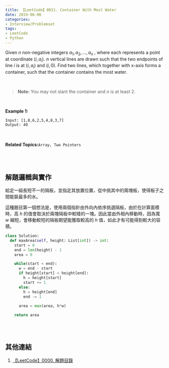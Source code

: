 ```yaml
---
title: 【LeetCode】0011. Container With Most Water
date: 2019-06-06
categories:
- Interview/Problemset
tags:
- LeetCode
- Python
--- 
```


Given  _n_  non-negative integers  $a_1, a_2, ...,  a_n$ , where each represents a point at coordinate $(i,  a_i)$.  _n_  vertical lines are drawn such that the two endpoints of line  _i_  is at $(i,  a_i)$ and $(i,  0)$. Find two lines, which together with x-axis forms a container, such that the container contains the most water.

<!--more-->
<br>

> **Note:** You may not slant the container and  _n_  is at least 2.

<br>

**Example 1:**
```
Input: [1,8,6,2,5,4,8,3,7]
Output: 49
```

<br>

**Related Topics:**`Array`、`Two Pointers`

<br><br>

## 解題邏輯與實作
給定一組長短不一的隔板，並指定其放置位置，從中挑其中的兩塊板，使得板子之間能裝最多的水。
<br>

這種題目第一個想法是，使用兩個指針由外向內依序挑選隔板，由於在計算面積時，高  _h_ 的值會取決於兩塊隔板中較矮的一塊。因此當由外相內移動時，因為寬 _w_ 縮短，會移動較短的隔板期望能獲取較高的 _h_ 值，如此才有可能得到較大的容積。

```python
class Solution:
  def maxArea(self, height: List[int]) -> int:
    start = 0 
    end = len(height) - 1
    area = 0

    while(start < end):
      w = end - start
      if height[start] < height[end]:
        h = height[start]
        start += 1 
      else:
        h = height[end]
        end -= 1 
                
      area = max(area, h*w)

    return area
```

<br><br>

## 其他連結
1. [【LeetCode】0000. 解題目錄](/LeetCode-0000-Contents/)